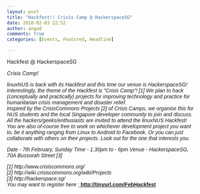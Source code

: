 ```yaml
---
layout: post
title: "Hackfest!! Crisis Camp @ HackerspaceSG"
date: 2010-02-03 22:52
author: angad
comments: true
categories: [Events, Featured, Headline]

---
```

Hackfest @ HackerspaceSG

<em>Crisis Camp!</em>
<div><span style="font-family: arial,sans-serif;">
<div><em>linuxNUS is back with its Hackfest and this time our venue is HackerspaceSG! Interestingly, the theme of the Hackfest is "Crisis Camp"! [1] We plan to hack (conceptually and practically) projects for improving technology and practice for humanitarian crisis management and disaster relief. </em></div>
<div><em>
</em></div>
<div><em>Inspired by the CrisisCommons Projects [2] of Crisis Camps, we organise this for NUS students and the local Singapore developer community to join and discuss. </em></div>
<div><em>
</em></div>
<div><em>All the hackers/geeks/enthusiasts are invited to attend the linuxNUS Hackfest!</em></div>
<div><em>You are also of-course free to work on whichever development project you want to, be it anything ranging from Linux to Android to Facebook. Or you can just collaborate with others on their projects. Look out for the one that interests you.

Date - 7th February, Sunday
Time - 1.30pm to - 6pm
Venue - HackerspaceSG, 70A Bussorah Street [3]</em></div>
<div><em>[1] http://www.crisiscommons.org/</em></div>
<div><em>[2] http://wiki.crisiscommons.org/wiki/Projects</em></div>
<div><em>[3] http://hackerspace.sg/</em></div>
<div></div>
<div><em>You may want to register here :<a href="http://tinyurl.com/FebHackfest"> </a></em><a href="http://tinyurl.com/FebHackfest"><strong>http://tinyurl.com/FebHackfest</strong></a></div>
</span></div>
